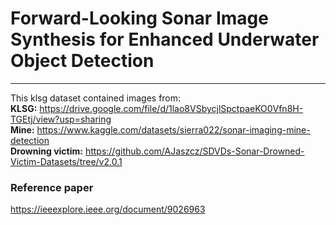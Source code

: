 # Forward-Looking Sonar Image Synthesis for Enhanced Underwater Object Detection
---

This klsg dataset contained images from:\
**KLSG:** https://drive.google.com/file/d/1lao8VSbycjlSpctpaeKO0Vfn8H-TGEtj/view?usp=sharing \
**Mine:** https://www.kaggle.com/datasets/sierra022/sonar-imaging-mine-detection \
**Drowning victim:** https://github.com/AJaszcz/SDVDs-Sonar-Drowned-Victim-Datasets/tree/v2.0.1 

 ### Reference paper
 https://ieeexplore.ieee.org/document/9026963
